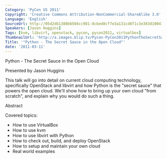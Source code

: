 ```yaml
---
Category: 'PyCon US 2011'
Copyright: 'Creative Commons Attribution-NonCommercial-ShareAlike 3.0'
Language: 'English'
SourceUrl: http://05d2db1380b6504cc981-8cbed8cf7e3a131cd8f1c3e383d10041.r93.cf2.rackcdn.com/pycon-us-2011/372_python-the-secret-sauce-in-the-open-cloud.mp4
Speakers: [Jason Huggins]
Tags: [kvm, libvirt, openstack, pycon, pycon2011, virtualbox]
ThumbnailUrl: 'http://a.images.blip.tv/Pycon-PyCon2011PythonTheSecretSauceInTheOpenCloud789.png'
Title: '"Python - The Secret Sauce in the Open Cloud"'
date: '2011-03-11'
---
```

Python - The Secret Sauce in the Open Cloud

Presented by Jason Huggins

This talk will go into detail on current cloud computing technology,
specifically OpenStack and libvirt and how Python is the "secret sauce" that
powers the open cloud. We'll show how to bring up your own cloud "from
scratch", and explain why you would do such a thing.

Abstract

Covered topics:

  * How to use VirtualBox 
  * How to use kvm 
  * How to use libvirt with Python 
  * How to check out, build, and deploy OpenStack 
  * How to setup and maintain your own cloud 
  * Real world examples 

